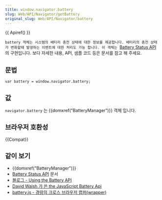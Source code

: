 ```yaml
---
title: window.navigator.battery
slug: Web/API/Navigator/getBattery
original_slug: Web/API/Navigator/battery
---
```

{{ Apiref() }}

`battery 객체는 시스템의 배터리 충전 상태에 대한 정보를 제공합니다. 배터리의 충전 상태가 변화할때 발생하는 이벤트에 대한 처리도 가능 합니다. 이 객체는 `[Battery Status API](/ko/docs/Web/API/Battery_Status_API "/en-US/docs/WebAPI/Battery_Status") 의 구현입니다. 보다 자세한 내용, API, 샘플 코드 등은 문서를 참고 해 주세요.

## 문법

    var battery = window.navigator.battery;

## 값

`navigator.battery` 는 {{domxref("BatteryManager")}} 객체 입니다.

## 브라우저 호환성

{{Compat}}

## 같이 보기

- {{domxref("BatteryManager")}}
- [Battery Status API](/ko/docs/Web/API/Battery_Status_API) 문서
- [블로그 - Using the Battery API](https://hacks.mozilla.org/2012/02/using-the-battery-api-part-of-webapi/)
- [David Walsh 가 쓴 the JavaScript Battery Api](https://davidwalsh.name/battery-api)
- [battery.js - 경량의 크로스 브라우저 랩퍼(wrapper)](https://github.com/pstadler/battery.js)
